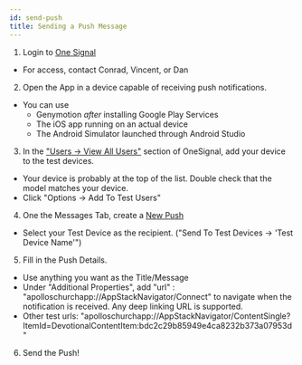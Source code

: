 ```yaml
---
id: send-push
title: Sending a Push Message
---
```


1. Login to [One Signal](https://onesignal.com/)

- For access, contact Conrad, Vincent, or Dan

2. Open the App in a device capable of receiving push notifications.

- You can use
  - Genymotion _after_ installing Google Play Services
  - The iOS app running on an actual device
  - The Android Simulator launched through Android Studio

3. In the ["Users -> View All Users"](https://onesignal.com/apps/b6e75a77-003f-4466-95ca-82cc5cdc407b/segments) section of OneSignal, add your device to the test devices.

- Your device is probably at the top of the list. Double check that the model matches your device.
- Click "Options -> Add To Test Users"

4. One the Messages Tab, create a [New Push](https://onesignal.com/apps/b6e75a77-003f-4466-95ca-82cc5cdc407b/notifications/new)

- Select your Test Device as the recipient. ("Send To Test Devices -> 'Test Device Name'")

5. Fill in the Push Details.

- Use anything you want as the Title/Message
- Under "Additional Properties", add "url" : "apolloschurchapp://AppStackNavigator/Connect" to navigate when the notification is received. Any deep linking URL is supported.
- Other test urls: "apolloschurchapp://AppStackNavigator/ContentSingle?ItemId=DevotionalContentItem:bdc2c29b85949e4ca8232b373a07953d"

6. Send the Push!
